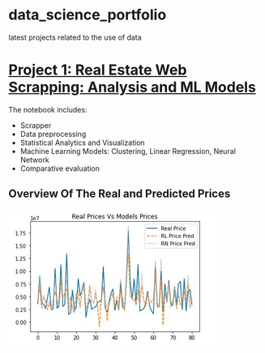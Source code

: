 # data_science_portfolio
latest projects related to the use of data
# [Project 1: Real Estate Web Scrapping: Analysis and ML Models](https://github.com/dataismyname/real_estate_web_scrapping_analysis)
The notebook includes:
* Scrapper
* Data preprocessing
* Statistical Analytics and Visualization
* Machine Learning Models: Clustering, Linear Regression, Neural Network
* Comparative evaluation

## Overview Of The Real and Predicted Prices
![](101.JPG)

